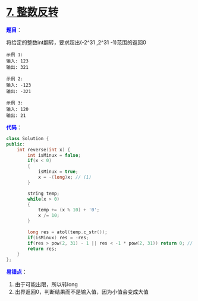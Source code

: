 # [7. 整数反转](https://leetcode-cn.com/problems/reverse-integer/)

<font color = "blue"><strong>题目</strong></font>：

将给定的整数int翻转，要求超出(-2^31 ,2^31 -1)​范围的返回0

```
示例 1:
输入: 123
输出: 321

示例 2:
输入: -123
输出: -321

示例 3:
输入: 120
输出: 21
```

<font color = "blue"><strong>代码</strong></font>：

```c++
class Solution {
public:
    int reverse(int x) {
        int isMinux = false;
        if(x < 0) 
        {
            isMinux = true;
            x = -(long)x; // (1)
        }

        string temp;
        while(x > 0)
        {
            temp += (x % 10) + '0';
            x /= 10;
        }     
        
        long res = atol(temp.c_str());
        if(isMinux) res = -res;
        if(res > pow(2, 31) - 1 || res < -1 * pow(2, 31)) return 0; // (2)
        return res;
    }
};
```

<font color = "blue"><strong>易错点</strong></font>：

1. 由于可能出限，所以转long
2. 出界返回0，判断结果而不是输入值，因为小值会变成大值

